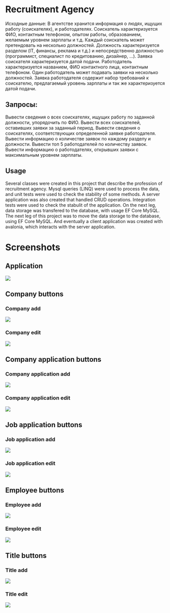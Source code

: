 # Recruitment Agency

Исходные данные: В агентстве хранится информация о людях, ищущих работу (соискателях), и работодателях. Соискатель характеризуется ФИО, контактным телефоном, опытом работы, образованием, желаемым уровнем зарплаты и т.д. Каждый соискатель может претендовать на несколько должностей. Должность характеризуется разделом (IT, финансы, реклама и т.д.) и непосредственно должностью (программист, специалист по кредитованию, дизайнер, ...). Заявка соискателя характеризуется датой подачи. Работодатель характеризуется названием, ФИО контактного лица, контактным телефоном. Один работодатель может подавать заявки на несколько должностей. Заявка работодателя содержит набор требований к соискателю, предлагаемый уровень зарплаты и так же характеризуется датой подачи.

## Запросы:

Вывести сведения о всех соискателях, ищущих работу по заданной должности, упорядочить по ФИО.
Вывести всех соискателей, оставивших заявки за заданный период.
Вывести сведения о соискателях, соответствующих определенной заявке работодателя.
Вывести информацию о количестве заявок по каждому разделу и должности.
Вывести топ 5 работодателей по количеству заявок.
Вывести информацию о работодателях, открывших заявки с максимальным уровнем зарплаты.

## Usage

Several classes were created in this project that describe the profession of recruitment agency.
Mysql queries (LINQ) were used to process the data, and unit tests were used to check the stability of some methods.
A server application was also created that handled CRUD operations.
Integration tests were used to check the stabulit of the application.
On the next leg, data storage was transfered to the database, with usage EF Core MySQL.
The next leg of this project was to move the data storage to the database, using EF Core MySQL.
And eventually a client application was created with avalonia, which interacts with the server application.

# Screenshots
## Application
![](https://raw.githubusercontent.com/YoniqueeZyzzFan/dotnet/tree/main/Recruitment/RecruitmentAgency/RecruitmentAgency.Client/Assets/MainWindow.png)
## Company buttons
### Company add
![](https://raw.githubusercontent.com/YoniqueeZyzzFan/dotnet/tree/main/Recruitment/RecruitmentAgency/RecruitmentAgency.Client/Assets/CompanyAdd.png)
### Company edit
![](https://raw.githubusercontent.com/YoniqueeZyzzFan/dotnet/tree/main/Recruitment/RecruitmentAgency/RecruitmentAgency.Client/Assets/CompanyEdit.png)
## Company application buttons
### Company application add
![](https://raw.githubusercontent.com/YoniqueeZyzzFan/dotnet/tree/main/Recruitment/RecruitmentAgency/RecruitmentAgency.Client/Assets/CompanyApplicationAdd.png)
### Company application edit
![](https://raw.githubusercontent.com/YoniqueeZyzzFan/dotnet/tree/main/Recruitment/RecruitmentAgency/RecruitmentAgency.Client/Assets/CompanyApplicationEdit.png)
## Job application buttons
### Job application add
![](https://raw.githubusercontent.com/YoniqueeZyzzFan/dotnet/tree/main/Recruitment/RecruitmentAgency/RecruitmentAgency.Client/Assets/JobApplicationAdd.png)
### Job application edit
![](https://raw.githubusercontent.com/YoniqueeZyzzFan/dotnet/tree/main/Recruitment/RecruitmentAgency/RecruitmentAgency.Client/Assets/JobApplicationEdit.png)
## Employee buttons
### Employee add
![](https://raw.githubusercontent.com/YoniqueeZyzzFan/dotnet/tree/main/Recruitment/RecruitmentAgency/RecruitmentAgency.Client/Assets/EmployeeAdd.png)
### Employee edit
![](https://raw.githubusercontent.com/YoniqueeZyzzFan/dotnet/tree/main/Recruitment/RecruitmentAgency/RecruitmentAgency.Client/Assets/EmployeeEdit.png)
## Title buttons
### Title add
![](https://raw.githubusercontent.com/YoniqueeZyzzFan/dotnet/tree/main/Recruitment/RecruitmentAgency/RecruitmentAgency.Client/Assets/TitleAdd.png)
### Title edit
![](https://raw.githubusercontent.com/YoniqueeZyzzFan/dotnet/tree/main/Recruitment/RecruitmentAgency/RecruitmentAgency.Client/Assets/TitleEdit.png)
